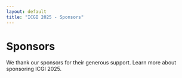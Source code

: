 ```yaml
---
layout: default
title: "ICGI 2025 - Sponsors"
---
```


# Sponsors
We thank our sponsors for their generous support. Learn more about sponsoring ICGI 2025.
